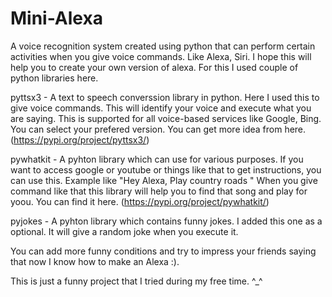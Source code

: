 # Mini-Alexa
A voice recognition system created using python that can perform certain activities when you give voice commands. Like Alexa, Siri.
I hope this will help you to create your own version of alexa. For this I used couple of python libraries here.

pyttsx3  - A text to speech converssion library in python. Here I used this to give voice commands. This will identify your voice and execute what you are saying. This is
supported for all voice-based services like Google, Bing. You can select your prefered version. You can get more idea from here.
(https://pypi.org/project/pyttsx3/)

pywhatkit -
A pyhton library which can use for various purposes. If you want to access google or youtube or things like that to get instructions, you can use this.
Example like "Hey Alexa, Play country roads " When you give command like that this library will help you to find that song and play for yoou. You can find it here.
(https://pypi.org/project/pywhatkit/)

pyjokes - A pyhton library which contains funny jokes. I added this one as a optional. It will give a random joke when you execute it.

You can add more funny conditions and try to impress your friends saying that now I know how to make an Alexa :).

This is just a funny project that I tried during my free time. ^_^
